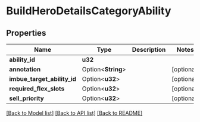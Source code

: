 # BuildHeroDetailsCategoryAbility

## Properties

Name | Type | Description | Notes
------------ | ------------- | ------------- | -------------
**ability_id** | **u32** |  | 
**annotation** | Option<**String**> |  | [optional]
**imbue_target_ability_id** | Option<**u32**> |  | [optional]
**required_flex_slots** | Option<**u32**> |  | [optional]
**sell_priority** | Option<**u32**> |  | [optional]

[[Back to Model list]](../README.md#documentation-for-models) [[Back to API list]](../README.md#documentation-for-api-endpoints) [[Back to README]](../README.md)



